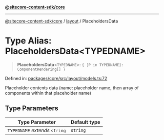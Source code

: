 [**@sitecore-content-sdk/core**](../../README.md)

***

[@sitecore-content-sdk/core](../../README.md) / [layout](../README.md) / PlaceholdersData

# Type Alias: PlaceholdersData\<TYPEDNAME\>

> **PlaceholdersData**\<`TYPEDNAME`\>: `{ [P in TYPEDNAME]: ComponentRendering[] }`

Defined in: [packages/core/src/layout/models.ts:72](https://github.com/Sitecore/content-sdk/blob/8b95896c4f9d2f6a2c452ee63406a9f69e9ab407/packages/core/src/layout/models.ts#L72)

Placeholder contents data (name: placeholder name, then array of components within that placeholder name)

## Type Parameters

| Type Parameter | Default type |
| ------ | ------ |
| `TYPEDNAME` *extends* `string` | `string` |
